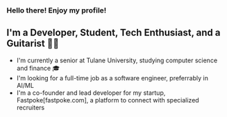### Hello there! Enjoy my profile!

## I'm a Developer, Student, Tech Enthusiast, and a Guitarist 🎸🎸 
- I'm currently a senior at Tulane University, studying computer science and finance 🎓
- I'm looking for a full-time job as a software engineer, preferrably in AI/ML 
- I'm a co-founder and lead developer for my startup, Fastpoke[fastpoke.com], a platform to connect with specialized recruiters